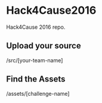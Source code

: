 # Hack4Cause2016
Hack4Cause 2016 repo.

## Upload your source
/src/[your-team-name]

## Find the Assets
/assets/[challenge-name]
